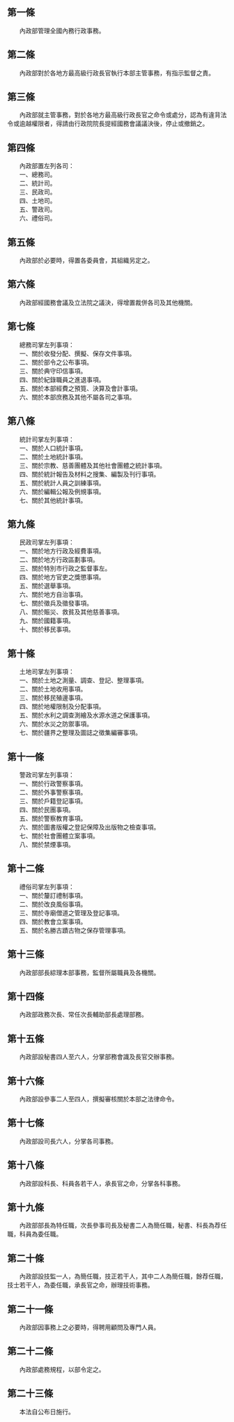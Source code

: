 第一條 
-------
　　內政部管理全國內務行政事務。  


第二條 
-------
　　內政部對於各地方最高級行政長官執行本部主管事務，有指示監督之責。  


第三條 
-------
　　內政部就主管事務，對於各地方最高級行政長官之命令或處分，認為有違背法令或逾越權限者，得請由行政院院長提經國務會議議決後，停止或撤銷之。  


第四條 
-------
　　內政部置左列各司：  
　　一、總務司。  
　　二、統計司。  
　　三、民政司。  
　　四、土地司。  
　　五、警政司。  
　　六、禮俗司。  


第五條 
-------
　　內政部於必要時，得置各委員會，其組織另定之。  


第六條 
-------
　　內政部經國務會議及立法院之議決，得增置裁併各司及其他機關。  


第七條 
-------
　　總務司掌左列事項：  
　　一、關於收發分配、撰擬、保存文件事項。  
　　二、關於部令之公布事項。  
　　三、關於典守印信事項。  
　　四、關於紀錄職員之進退事項。  
　　五、關於本部經費之預筧、決算及會計事項。  
　　六、關於本部庶務及其他不屬各司之事項。  


第八條 
-------
　　統計司掌左列事項：  
　　一、關於人口統計事項。  
　　二、關於土地統計事項。  
　　三、關於宗教、慈善團體及其他社會團體之統計事項。  
　　四、關於統計報告及材料之搜集、編製及刊行事項。  
　　五、關於統計人員之訓練事項。  
　　六、關於編輯公報及例規事項。  
　　七、關於其他統計事項。  


第九條 
-------
　　民政司掌左列事項：  
　　一、關於地方行政及經費事項。  
　　二、關於地方行政區劃事項。  
　　三、關於特別市行政之監督事左。  
　　四、關於地方官吏之獎懲事項。  
　　五、關於選舉事項。  
　　六、關於地方自治事項。  
　　七、關於徵兵及徵發事項。  
　　八、關於賑災、救貧及其他慈善事項。  
　　九、關於國籍事項。  
　　十、關於移民事項。  


第十條 
-------
　　土地司掌左列事項：  
　　一、關於土地之測量、調查、登記、整理事項。  
　　二、關於土地收用事項。  
　　三、關於移民殖邊事項。  
　　四、關於地權限制及分配事項。  
　　五、關於水利之調查測繪及水源水道之保護事項。  
　　六、關於水災之防禦事項。  
　　七、關於疆界之整理及圖誌之徵集編審事項。  


第十一條 
---------
　　警政司掌左列事項：  
　　一、關於行政警察事項。  
　　二、關於外事警察事項。  
　　三、關於戶籍登記事項。  
　　四、關於民團事項。  
　　五、關於警察教育事項。  
　　六、關於圖書版權之登記保障及出版物之檢查事項。  
　　七、關於社會團體立案事項。  
　　八、關於禁煙事項。  


第十二條 
---------
　　禮俗司掌左列事項：  
　　一、關於釐訂禮制事項。  
　　二、關於改良風俗事項。  
　　三、關於寺廟僧道之管理及登記事項。  
　　四、關於教會立案事項。  
　　五、關於名勝古蹟古物之保存管理事項。  


第十三條 
---------
　　內政部部長綜理本部事務，監督所屬職員及各機關。  


第十四條 
---------
　　內政部政務次長、常任次長輔助部長處理部務。  


第十五條 
---------
　　內政部設秘書四人至六人，分掌部務會識及長官交辦事務。  


第十六條 
---------
　　內政部設參事二人至四人，撰擬審核關於本部之法律命令。  


第十七條 
---------
　　內政部設司長六人，分掌各司事務。  


第十八條 
---------
　　內政部設科長、科員各若干人，承長官之命，分掌各科事務。  


第十九條 
---------
　　內政部部長為特任職，次長參事司長及秘書二人為簡任職，秘書、科長為荐任職，科員為委任職。  


第二十條 
---------
　　內政部設技監一人，為簡任職，技正若干人，其中二人為簡任職，餘荐任職，技士若干人，為委任職，承長官之命，辦理技術事務。  


第二十一條 
-----------
　　內政部因事務上之必要時，得聘用顧問及專門人員。  


第二十二條 
-----------
　　內政部處務規程，以部令定之。  


第二十三條 
-----------
　　本法自公布日施行。
